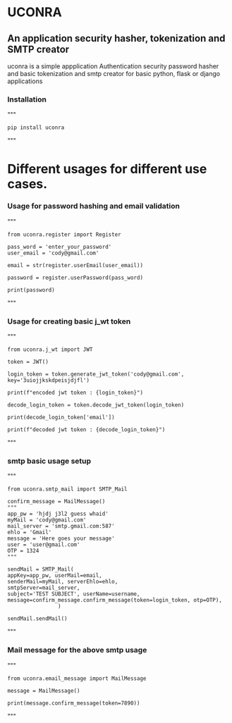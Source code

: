 # UCONRA
## An application security hasher, tokenization and SMTP creator

uconra is a simple appplication Authentication security 
password hasher and basic tokenization and smtp creator for
basic python, flask or django applications

### Installation
"""

    pip install uconra
"""

# Different usages for different use cases.

### Usage for password hashing and email validation

"""

    from uconra.register import Register

    pass_word = 'enter_your_password'
    user_email = 'cody@gmail.com'

    email = str(register.userEmail(user_email))

    password = register.userPassword(pass_word)

    print(password)

"""

###  Usage for creating basic j_wt token
""" 
    
    from uconra.j_wt import JWT

    token = JWT()

    login_token = token.generate_jwt_token('cody@gmail.com', key='3uiojjkskdpeisjdjfl')

    print(f"encoded jwt token : {login_token}")

    decode_login_token = token.decode_jwt_token(login_token)

    print(decode_login_token['email'])

    print(f"decoded jwt token : {decode_login_token}")
"""

### smtp basic usage setup

"""
    
    
    from uconra.smtp_mail import SMTP_Mail

    confirm_message = MailMessage()
    """
    app_pw = 'hjdj j3l2 guess whaid'
    myMail = 'cody@gmail.com'
    mail_server = 'smtp.gmail.com:587'
    ehlo = 'Gmail'
    message = 'Here goes your message'
    user = 'user@gmail.com'
    OTP = 1324
    """

    sendMail = SMTP_Mail(
    appKey=app_pw, userMail=email,
    senderMail=myMail, serverEhlo=ehlo,
    smtpServer=mail_server,
    subject='TEST SUBJECT', userName=username,
    message=confirm_message.confirm_message(token=login_token, otp=OTP),
                    )
   
    sendMail.sendMail()

"""

### Mail message for the above smtp usage

"""

    from uconra.email_message import MailMessage

    message = MailMessage()

    print(message.confirm_message(token=7890))
"""



